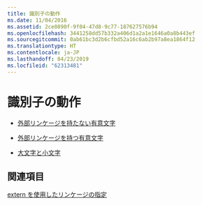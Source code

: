 ```yaml
---
title: 識別子の動作
ms.date: 11/04/2016
ms.assetid: 2ce0890f-9f04-47d8-9c77-187627576b94
ms.openlocfilehash: 3441258dd57b332a406d1a2a1e1646a0a8b443ef
ms.sourcegitcommit: 0ab61bc3d2b6cfbd52a16c6ab2b97a8ea1864f12
ms.translationtype: HT
ms.contentlocale: ja-JP
ms.lasthandoff: 04/23/2019
ms.locfileid: "62313481"
---
```

# <a name="behavior-of-identifiers"></a>識別子の動作

- [外部リンケージを持たない有意文字](../c-language/significant-characters-without-external-linkage.md)

- [外部リンケージを持つ有意文字](../c-language/significant-characters-with-external-linkage.md)

- [大文字と小文字](../c-language/uppercase-and-lowercase.md)

## <a name="see-also"></a>関連項目

[extern を使用したリンケージの指定](../cpp/using-extern-to-specify-linkage.md)
